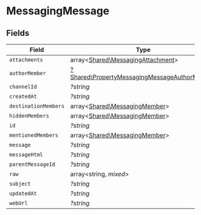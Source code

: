 # MessagingMessage


## Fields

| Field                                                                                                       | Type                                                                                                        | Required                                                                                                    | Description                                                                                                 |
| ----------------------------------------------------------------------------------------------------------- | ----------------------------------------------------------------------------------------------------------- | ----------------------------------------------------------------------------------------------------------- | ----------------------------------------------------------------------------------------------------------- |
| `attachments`                                                                                               | array<[Shared\MessagingAttachment](../../Models/Shared/MessagingAttachment.md)>                             | :heavy_minus_sign:                                                                                          | N/A                                                                                                         |
| `authorMember`                                                                                              | [?Shared\PropertyMessagingMessageAuthorMember](../../Models/Shared/PropertyMessagingMessageAuthorMember.md) | :heavy_minus_sign:                                                                                          | N/A                                                                                                         |
| `channelId`                                                                                                 | *?string*                                                                                                   | :heavy_minus_sign:                                                                                          | N/A                                                                                                         |
| `createdAt`                                                                                                 | *?string*                                                                                                   | :heavy_minus_sign:                                                                                          | N/A                                                                                                         |
| `destinationMembers`                                                                                        | array<[Shared\MessagingMember](../../Models/Shared/MessagingMember.md)>                                     | :heavy_minus_sign:                                                                                          | N/A                                                                                                         |
| `hiddenMembers`                                                                                             | array<[Shared\MessagingMember](../../Models/Shared/MessagingMember.md)>                                     | :heavy_minus_sign:                                                                                          | N/A                                                                                                         |
| `id`                                                                                                        | *?string*                                                                                                   | :heavy_minus_sign:                                                                                          | N/A                                                                                                         |
| `mentionedMembers`                                                                                          | array<[Shared\MessagingMember](../../Models/Shared/MessagingMember.md)>                                     | :heavy_minus_sign:                                                                                          | N/A                                                                                                         |
| `message`                                                                                                   | *?string*                                                                                                   | :heavy_minus_sign:                                                                                          | N/A                                                                                                         |
| `messageHtml`                                                                                               | *?string*                                                                                                   | :heavy_minus_sign:                                                                                          | N/A                                                                                                         |
| `parentMessageId`                                                                                           | *?string*                                                                                                   | :heavy_minus_sign:                                                                                          | N/A                                                                                                         |
| `raw`                                                                                                       | array<string, *mixed*>                                                                                      | :heavy_minus_sign:                                                                                          | N/A                                                                                                         |
| `subject`                                                                                                   | *?string*                                                                                                   | :heavy_minus_sign:                                                                                          | N/A                                                                                                         |
| `updatedAt`                                                                                                 | *?string*                                                                                                   | :heavy_minus_sign:                                                                                          | N/A                                                                                                         |
| `webUrl`                                                                                                    | *?string*                                                                                                   | :heavy_minus_sign:                                                                                          | N/A                                                                                                         |
